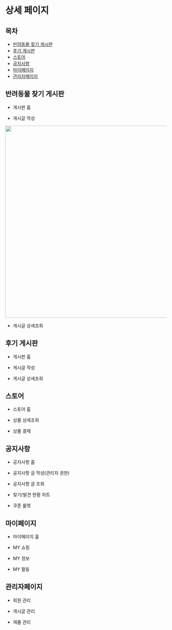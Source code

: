 # 상세 페이지

## 목차
+ [반려동물 찾기 게시판](#반려동물-찾기-게시판)
+ [후기 게시판](#후기-게시판)
+ [스토어](#스토어)
+ [공지사항](#공지사항)
+ [마이페이지](#마이페이지)
+ [관리자페이지](#관리자페이지)

## 반려동물 찾기 게시판
+ 게시판 홈

+ 게시글 작성
<img src=https://user-images.githubusercontent.com/73643995/117098353-311d1580-ada9-11eb-942a-1b3981be00df.jpg height="600" />


+ 게시글 상세조회


## 후기 게시판
+ 게시판 홈

+ 게시글 작성

+ 게시글 상세조회

## 스토어
+ 스토어 홈

+ 상품 상세조회

+ 상품 결제


## 공지사항
+ 공지사항 홈

+ 공지사항 글 작성(관리자 권한)

+ 공지사항 글 조회

+ 찾기/발견 현황 차트

+ 쿠폰 룰렛


## 마이페이지
+ 마이페이지 홈

+ MY 쇼핑

+ MY 정보

+ MY 활동

## 관리자페이지
+ 회원 관리

+ 게시글 관리

+ 제품 관리
